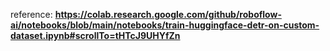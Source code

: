 reference: **https://colab.research.google.com/github/roboflow-ai/notebooks/blob/main/notebooks/train-huggingface-detr-on-custom-dataset.ipynb#scrollTo=tHTcJ9UHYfZn**
